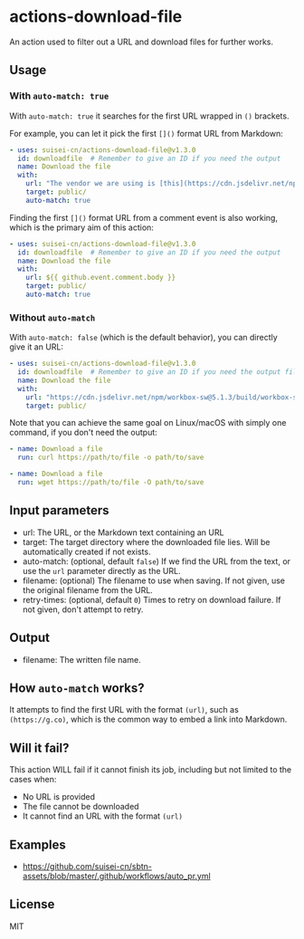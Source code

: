# actions-download-file
An action used to filter out a URL and download files for further works.

## Usage

### With `auto-match: true`

With `auto-match: true` it searches for the first URL wrapped in `()` brackets.

For example, you can let it pick the first `[]()` format URL from Markdown:

``` yaml
- uses: suisei-cn/actions-download-file@v1.3.0
  id: downloadfile  # Remember to give an ID if you need the output
  name: Download the file
  with:
    url: "The vendor we are using is [this](https://cdn.jsdelivr.net/npm/workbox-sw@5.1.3/build/workbox-sw.min.js)!"
    target: public/
    auto-match: true
```

Finding the first `[]()` format URL from a comment event is also working, which is the primary aim of this action:

``` yaml
- uses: suisei-cn/actions-download-file@v1.3.0
  id: downloadfile  # Remember to give an ID if you need the output
  name: Download the file
  with:
    url: ${{ github.event.comment.body }}
    target: public/
    auto-match: true
```

### Without `auto-match`

With `auto-match: false` (which is the default behavior), you can directly give it an URL:

``` yaml
- uses: suisei-cn/actions-download-file@v1.3.0
  id: downloadfile  # Remember to give an ID if you need the output filename
  name: Download the file
  with:
    url: "https://cdn.jsdelivr.net/npm/workbox-sw@5.1.3/build/workbox-sw.min.js"
    target: public/
```

Note that you can achieve the same goal on Linux/macOS with simply one command, if you don't need the output:

``` yaml
- name: Download a file
  run: curl https://path/to/file -o path/to/save
```

``` yaml
- name: Download a file
  run: wget https://path/to/file -O path/to/save
```

## Input parameters
* url: The URL, or the Markdown text containing an URL
* target: The target directory where the downloaded file lies. Will be automatically created if not exists.
* auto-match: (optional, default `false`) If we find the URL from the text, or use the `url` parameter directly as the URL.
* filename: (optional) The filename to use when saving. If not given, use the original filename from the URL.
* retry-times: (optional, default `0`) Times to retry on download failure. If not given, don't attempt to retry.

## Output
* filename: The written file name.

## How `auto-match` works?
It attempts to find the first URL with the format `(url)`, such as `(https://g.co)`, which is the common way to embed a link into Markdown.

## Will it fail?
This action WILL fail if it cannot finish its job, including but not limited to the cases when:

* No URL is provided
* The file cannot be downloaded
* It cannot find an URL with the format `(url)`

## Examples
* <https://github.com/suisei-cn/sbtn-assets/blob/master/.github/workflows/auto_pr.yml>

## License
MIT
